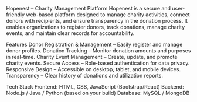 Hopenest – Charity Management Platform
Hopenest is a secure and user-friendly web-based platform designed to manage charity activities, connect donors with recipients, and ensure transparency in the donation process.
It enables organizations to register donors, track donations, manage charity events, and maintain clear records for accountability.

Features
Donor Registration & Management – Easily register and manage donor profiles.
Donation Tracking – Monitor donation amounts and purposes in real-time.
Charity Event Management – Create, update, and promote charity events.
Secure Access – Role-based authentication for data privacy.
Responsive Design – Accessible on desktop, tablet, and mobile devices.
Transparency – Clear history of donations and utilization reports.

Tech Stack
Frontend: HTML, CSS, JavaScript (Bootstrap/React)
Backend: Node.js / Java / Python (based on your build)
Database: MySQL / MongoDB
